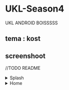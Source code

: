 # UKL-Season4
UKL ANDROID BOISSSSS

## tema : kost

## screenshoot
//TODO README

<details>
  <summary>Splash</summary>
  
[Splash](link)

</details>


<details>
  <summary>Home</summary>
  
[Home](link)

</details>

